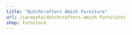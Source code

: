 ```yaml
---
title: "DutchCrafters Amish Furniture"
url: /sarasota/dutchcrafters-amish-furniture/
shop: furniture
---
```

